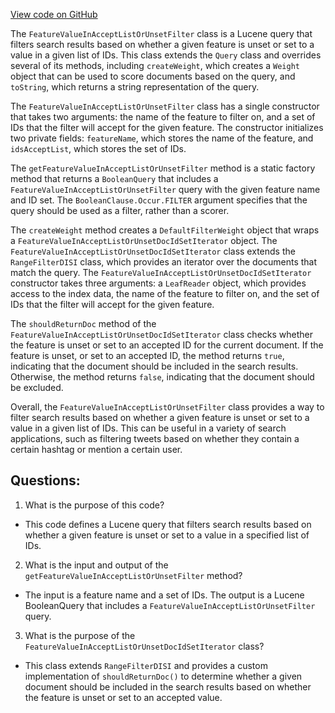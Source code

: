 [View code on GitHub](https://github.com/misbahsy/the-algorithm/src/java/com/twitter/search/earlybird/search/queries/FeatureValueInAcceptListOrUnsetFilter.java)

The `FeatureValueInAcceptListOrUnsetFilter` class is a Lucene query that filters search results based on whether a given feature is unset or set to a value in a given list of IDs. This class extends the `Query` class and overrides several of its methods, including `createWeight`, which creates a `Weight` object that can be used to score documents based on the query, and `toString`, which returns a string representation of the query.

The `FeatureValueInAcceptListOrUnsetFilter` class has a single constructor that takes two arguments: the name of the feature to filter on, and a set of IDs that the filter will accept for the given feature. The constructor initializes two private fields: `featureName`, which stores the name of the feature, and `idsAcceptList`, which stores the set of IDs.

The `getFeatureValueInAcceptListOrUnsetFilter` method is a static factory method that returns a `BooleanQuery` that includes a `FeatureValueInAcceptListOrUnsetFilter` query with the given feature name and ID set. The `BooleanClause.Occur.FILTER` argument specifies that the query should be used as a filter, rather than a scorer.

The `createWeight` method creates a `DefaultFilterWeight` object that wraps a `FeatureValueInAcceptListOrUnsetDocIdSetIterator` object. The `FeatureValueInAcceptListOrUnsetDocIdSetIterator` class extends the `RangeFilterDISI` class, which provides an iterator over the documents that match the query. The `FeatureValueInAcceptListOrUnsetDocIdSetIterator` constructor takes three arguments: a `LeafReader` object, which provides access to the index data, the name of the feature to filter on, and the set of IDs that the filter will accept for the given feature.

The `shouldReturnDoc` method of the `FeatureValueInAcceptListOrUnsetDocIdSetIterator` class checks whether the feature is unset or set to an accepted ID for the current document. If the feature is unset, or set to an accepted ID, the method returns `true`, indicating that the document should be included in the search results. Otherwise, the method returns `false`, indicating that the document should be excluded.

Overall, the `FeatureValueInAcceptListOrUnsetFilter` class provides a way to filter search results based on whether a given feature is unset or set to a value in a given list of IDs. This can be useful in a variety of search applications, such as filtering tweets based on whether they contain a certain hashtag or mention a certain user.
## Questions: 
 1. What is the purpose of this code?
- This code defines a Lucene query that filters search results based on whether a given feature is unset or set to a value in a specified list of IDs.

2. What is the input and output of the `getFeatureValueInAcceptListOrUnsetFilter` method?
- The input is a feature name and a set of IDs. The output is a Lucene BooleanQuery that includes a `FeatureValueInAcceptListOrUnsetFilter` query.

3. What is the purpose of the `FeatureValueInAcceptListOrUnsetDocIdSetIterator` class?
- This class extends `RangeFilterDISI` and provides a custom implementation of `shouldReturnDoc()` to determine whether a given document should be included in the search results based on whether the feature is unset or set to an accepted value.